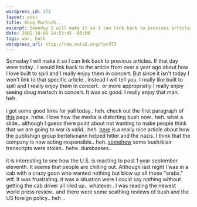 ```yaml
--- 
wordpress_id: 373
layout: post
title: Doug Martsch..
excerpt: Someday I will make it so I can link back to previous articles. If that day were today.. I would link back to the article from over a year ago about how I love built to spill and I really enjoy them in concert. But since it isn't today I won't link to that specific article.. instead I will tell you. I really like built to spill and I really enjoy them in concert.. or more appropriatly I really ...
date: 2002-10-08 14:53:45 -05:00
tags: war, bush
wordpress_url: http://new.nata2.org/?p=373
---
```

Someday I will make it so I can link back to previous articles. If that day were today.. I would link back to the article from over a year ago about how I love built to spill and I really enjoy them in concert. But since it isn't today I won't link to that specific article.. instead I will tell you. I really like built to spill and I really enjoy them in concert.. or more appropriatly I really enjoy seeing doug martsch in concert. It was so good. I really enjoy that man. heh. <br/><br/>
i got some good links for yall today.. heh. check out the first paragraph of <a href="http://www.washingtonpost.com/wp-dyn/articles/A57618-2002Oct7.html">this</a> page. hehe. I love how the media is distorting bush now.. heh. what a slide.. although I guess there point about not wanting to make people think that we are going to war is valid.. heh. <a href="http://story.news.yahoo.com/news?tmpl=story2&amp;cid=91&amp;ncid=91&amp;e=8&amp;u=/bpihw/20021008/en_bpihw/bertelsmann_confirms_its_past_connection_to_nazis">here</a> is a really nice article about how the publishign group bertelsmann helped hitler and the nazis. I think that the company is now acting responsible.. heh. <a href="http://www.dailytelegraph.co.uk/news/main.jhtml?xml=/news/2002/10/08/nuls08.xml&amp;sSheet=/news/2002/10/08/ixnewstop.html">somehow</a> some bush/blair transcripts were stolen.. hehe. dumbasses.. <br/><br/> it is interesting to see how the U.S. is reacting to post 1 year september eleventh. It seems that people are chilling out. Although last night I was in a cab with a crazy goon who wanted nothing but blow up all those "arabs." wtf. It was frustrating. it was a situation were I could say nothing without getting the cab driver all riled up.. whatever.. I was reading the newest world press review.. and there were some scathing reviews of bush and the US foreign policy.. heh .. 
